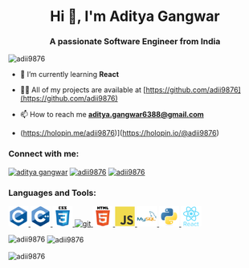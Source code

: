 <h1 align="center">Hi 👋, I'm Aditya Gangwar</h1>
<h3 align="center">A passionate Software Engineer from India</h3>

<p align="left"> <img src="https://komarev.com/ghpvc/?username=adii9876&label=Profile%20views&color=0e75b6&style=flat" alt="adii9876" /> </p>

- 🌱 I’m currently learning **React**

- 👨‍💻 All of my projects are available at [https://github.com/adii9876](https://github.com/adii9876)

- 📫 How to reach me **aditya.gangwar6388@gmail.com**
- (https://holopin.me/adii9876)](https://holopin.io/@adii9876)

<h3 align="left">Connect with me:</h3>
<p align="left">
<a href="https://linkedin.com/in/aditya gangwar" target="blank"><img align="center" src="https://raw.githubusercontent.com/rahuldkjain/github-profile-readme-generator/master/src/images/icons/Social/linked-in-alt.svg" alt="aditya gangwar" height="30" width="40" /></a>
<a href="https://www.leetcode.com/adii9876" target="blank"><img align="center" src="https://raw.githubusercontent.com/rahuldkjain/github-profile-readme-generator/master/src/images/icons/Social/leet-code.svg" alt="adii9876" height="30" width="40" /></a>
<a href="https://auth.geeksforgeeks.org/user/adii9876" target="blank"><img align="center" src="https://raw.githubusercontent.com/rahuldkjain/github-profile-readme-generator/master/src/images/icons/Social/geeks-for-geeks.svg" alt="adii9876" height="30" width="40" /></a>
</p>

<h3 align="left">Languages and Tools:</h3>
<p align="left"> <a href="https://www.cprogramming.com/" target="_blank" rel="noreferrer"> <img src="https://raw.githubusercontent.com/devicons/devicon/master/icons/c/c-original.svg" alt="c" width="40" height="40"/> </a> <a href="https://www.w3schools.com/cpp/" target="_blank" rel="noreferrer"> <img src="https://raw.githubusercontent.com/devicons/devicon/master/icons/cplusplus/cplusplus-original.svg" alt="cplusplus" width="40" height="40"/> </a> <a href="https://www.w3schools.com/css/" target="_blank" rel="noreferrer"> <img src="https://raw.githubusercontent.com/devicons/devicon/master/icons/css3/css3-original-wordmark.svg" alt="css3" width="40" height="40"/> </a> <a href="https://git-scm.com/" target="_blank" rel="noreferrer"> <img src="https://www.vectorlogo.zone/logos/git-scm/git-scm-icon.svg" alt="git" width="40" height="40"/> </a> <a href="https://www.w3.org/html/" target="_blank" rel="noreferrer"> <img src="https://raw.githubusercontent.com/devicons/devicon/master/icons/html5/html5-original-wordmark.svg" alt="html5" width="40" height="40"/> </a> <a href="https://developer.mozilla.org/en-US/docs/Web/JavaScript" target="_blank" rel="noreferrer"> <img src="https://raw.githubusercontent.com/devicons/devicon/master/icons/javascript/javascript-original.svg" alt="javascript" width="40" height="40"/> </a> <a href="https://www.mysql.com/" target="_blank" rel="noreferrer"> <img src="https://raw.githubusercontent.com/devicons/devicon/master/icons/mysql/mysql-original-wordmark.svg" alt="mysql" width="40" height="40"/> </a> <a href="https://www.python.org" target="_blank" rel="noreferrer"> <img src="https://raw.githubusercontent.com/devicons/devicon/master/icons/python/python-original.svg" alt="python" width="40" height="40"/> </a> <a href="https://reactjs.org/" target="_blank" rel="noreferrer"> <img src="https://raw.githubusercontent.com/devicons/devicon/master/icons/react/react-original-wordmark.svg" alt="react" width="40" height="40"/> </a> </p>

<p><img align="left" src="https://github-readme-stats.vercel.app/api/top-langs?username=adii9876&show_icons=true&locale=en&layout=compact" alt="adii9876" /></p>

<p>&nbsp;<img align="center" src="https://github-readme-stats.vercel.app/api?username=adii9876&show_icons=true&locale=en" alt="adii9876" /></p>

<p><img align="center" src="https://github-readme-streak-stats.herokuapp.com/?user=adii9876&" alt="adii9876" /></p>
